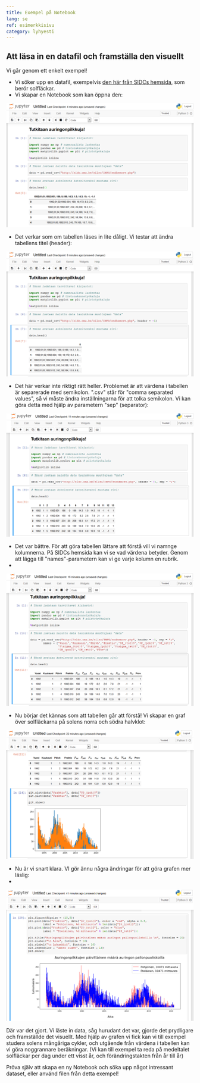 ```yaml
---
title: Exempel på Notebook
lang: se
ref: esimerkkisivu
category: lyhyesti
---
```


## Att läsa in en datafil och framställa den visuellt

Vi går genom ett enkelt exempel!

- Vi söker upp en datafil, exempelvis [den här från SIDCs hemsida](http://sidc.oma.be/silso/datafiles), som berör solfläckar.
- Vi skapar en Notebook som kan öppna den:

![kuva](../../assets/img/aurinko1.png)

- Det verkar som om tabellen läses in lite dåligt. Vi testar att ändra tabellens titel (header):

![kuva](../../assets/img/aurinko2.png)

- Det här verkar inte riktigt rätt heller. Problemet är att värdena i tabellen är separerade med semikolon. ".csv" står för "comma separated values", så vi måste ändra inställningarna för att tolka semikolon. Vi kan göra detta med hjälp av parametern "sep" (separator):

![kuva](../../assets/img/aurinko3.png)


- Det var bättre. För att göra tabellen lättare att förstå vill vi namnge kolumnerna. På SIDCs hemsida kan vi se vad värdena betyder. Genom att lägga till "names"-parametern kan vi ge varje kolumn en rubrik.
- 
![kuva](../../assets/img/aurinko4.png)


- Nu börjar det kännas som att tabellen går att förstå! Vi skapar en graf över solfläckarna på solens norra och södra halvklot:

![kuva](../../assets/img/aurinko5.png)

- Nu är vi snart klara. VI gör ännu några ändringar för att göra grafen mer läslig:
- 
![kuva](../../assets/img/aurinko6.png)

Där var det gjort. Vi läste in data, såg hurudant det var, gjorde det prydligare och framställde det visuellt. Med hjälp av grafen vi fick kan vi till exempel studera solens mångåriga cykler, och utgående från värdena i tabellen kan vi göra noggrannare beräkningar. (Vi kan till exempel ta reda på medeltalet solfläckar per dag under ett visst år, och förändringstakten från år till år)

Pröva själv att skapa en ny Notebook och söka upp något intressant dataset, eller använd filen från detta exempel!
